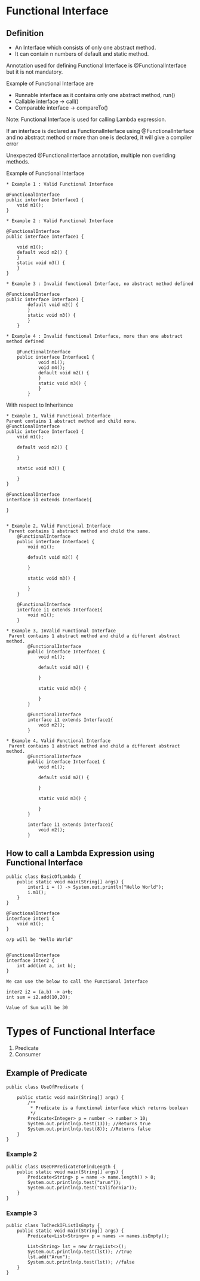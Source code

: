 # Functional Interface

## Definition 

* An Interface which consists of only one abstract method.
* It can contain n numbers of default and static method.

Annotation used for defining Functional Interface is 
@FunctionalInterface but it is not mandatory.

Example of Functional Interface are

* Runnable interface as it contains only one abstract method, run()
* Callable interface -> call()
* Comparable interface -> compareTo()

Note: Functional Interface is used for calling Lambda expression.

If an interface is declared as FunctionalInterface using @FunctionalInterface and 
no abstract method or more than one is declared, it will give a compiler error

Unexpected @FunctionalInterface annotation, multiple non overiding methods.

Example of Functional Interface

    * Example 1 : Valid Functional Interface

    @FunctionalInterface
    public interface Interface1 {
        void m1();
    }
    
    * Example 2 : Valid Functional Interface
    
    @FunctionalInterface
    public interface Interface1 {
    
        void m1();
        default void m2() {
        }
        static void m3() {
        }
    }
    
    * Example 3 : Invalid functional Interface, no abstract method defined
    
    @FunctionalInterface
    public interface Interface1 {
            default void m2() {
            }
            static void m3() {
            }
        }
        
    * Example 4 : Invalid functional Interface, more than one abstract method defined
        
        @FunctionalInterface
        public interface Interface1 {
                void m1();
                void m4();
                default void m2() {
                }
                static void m3() {
                }
            }
            
With respect to Inheritence

    * Example 1, Valid Functional Interface
    Parent contains 1 abstract method and child none.
    @FunctionalInterface
    public interface Interface1 {
        void m1();
    
        default void m2() {
    
        }
    
        static void m3() {
    
        }
    }
    
    @FunctionalInterface
    interface i1 extends Interface1{
        
    }
    
    
    * Example 2, Valid Functional Interface
     Parent contains 1 abstract method and child the same.
        @FunctionalInterface
        public interface Interface1 {
            void m1();
        
            default void m2() {
        
            }
        
            static void m3() {
        
            }
        }
        
        @FunctionalInterface
        interface i1 extends Interface1{
            void m1();
        }
        
    * Example 3, InValid Functional Interface
     Parent contains 1 abstract method and child a different abstract method.
            @FunctionalInterface
            public interface Interface1 {
                void m1();
            
                default void m2() {
            
                }
            
                static void m3() {
            
                }
            }
            
            @FunctionalInterface
            interface i1 extends Interface1{
                void m2();
            }
            
    * Example 4, Valid Functional Interface
     Parent contains 1 abstract method and child a different abstract method.
            @FunctionalInterface
            public interface Interface1 {
                void m1();
            
                default void m2() {
            
                }
            
                static void m3() {
            
                }
            }
            
            interface i1 extends Interface1{
                void m2();
            }

##  How to call a Lambda Expression using Functional Interface

    public class BasicOfLambda {
        public static void main(String[] args) {
            inter1 i = () -> System.out.println("Hello World");
            i.m1();
        }
    }
    
    @FunctionalInterface
    interface inter1 {
        void m1();
    }
    
    o/p will be "Hello World"
    
    
    @FunctionalInterface
    interface inter2 {
        int add(int a, int b);
    }
    
    We can use the below to call the Functional Interface
    
    inter2 i2 = (a,b) -> a+b;
    int sum = i2.add(10,20);
    
    Value of Sum will be 30

# Types of Functional Interface

1. Predicate
2. Consumer

## Example of Predicate

    public class UseOfPredicate {
    
        public static void main(String[] args) {
            /**
             * Predicate is a functional interface which returns boolean
             */
            Predicate<Integer> p = number -> number > 10;
            System.out.println(p.test(13)); //Returns true
            System.out.println(p.test(8)); //Returns false
        }
    }
    
   
### Example 2

    public class UseOFPredicateToFindLength {
        public static void main(String[] args) {
            Predicate<String> p = name -> name.length() > 8;
            System.out.println(p.test("arun"));
            System.out.println(p.test("California"));
        }
    }
    
### Example 3

    public class ToCheckIFListIsEmpty {
        public static void main(String[] args) {
            Predicate<List<String>> p = names -> names.isEmpty();
    
            List<String> lst = new ArrayList<>();
            System.out.println(p.test(lst)); //true
            lst.add("Arun");
            System.out.println(p.test(lst)); //false
        }
    }